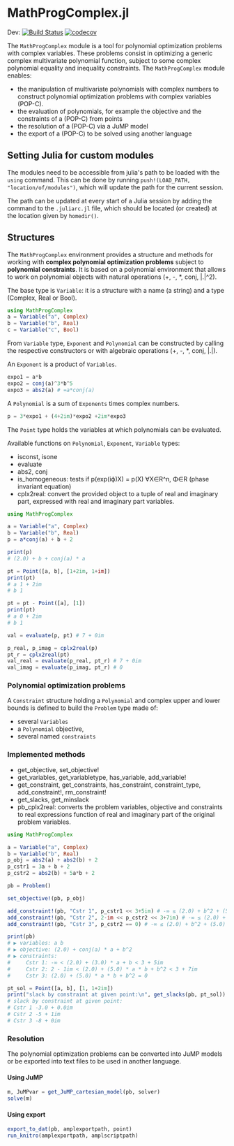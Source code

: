 # MathProgComplex.jl

Dev:
[![Build Status](https://travis-ci.org/JulieSliwak/MathProgComplex.jl.svg?branch=master)](https://travis-ci.org/JulieSliwak/MathProgComplex.jl)
[![codecov](https://codecov.io/gh/lanl-aJulieSliwak/MathProgComplex/branch/master/graph/badge.svg)](https://codecov.io/gh/JulieSliwak/MathProgComplex.jl)

The `MathProgComplex` module is a tool for polynomial optimization problems with complex variables. These problems consist in optimizing a generic complex multivariate polynomial function, subject to some complex polynomial equality and inequality constraints.
The `MathProgComplex` module enables:

- the manipulation of multivariate polynomials with complex numbers to construct polynomial optimization problems with complex variables (POP-C).
- the evaluation of polynomials, for example the objective and the constraints of a (POP-C) from points
- the resolution of a (POP-C) via a JuMP model
- the export of a (POP-C) to be solved using another language

## Setting Julia for custom modules

The modules need to be accessible from julia's path to be loaded with the `using` command.
This can be done by running `push!(LOAD_PATH, "location/of/modules")`, which will update the path for the current session.

The path can be updated at every start of a Julia session by adding the command to the `.juliarc.jl` file, which should be located (or created) at the location given by `homedir()`.

## Structures

The `MathProgComplex` environment provides a structure and methods for working with **complex polynomial optimization problems** subject to **polynomial constraints**. It is based on a polynomial environment that allows to work on polynomial objects with natural operations (+, -, \*, conj, |.|^2).

The base type is `Variable`: it is a structure with a name (a string) and a type (Complex, Real or Bool).

```julia
using MathProgComplex
a = Variable("a", Complex)
b = Variable("b", Real)
c = Variable("c", Bool)
```

From `Variable` type, `Exponent` and `Polynomial` can be constructed by calling the respective constructors or with algebraic operations (+, -, \*, conj, |.|).

An `Exponent` is a product of `Variables`.

```julia
expo1 = a*b
expo2 = conj(a)^3*b^5
expo3 = abs2(a) # =a*conj(a)
```

A `Polynomial` is a sum of `Exponents` times complex numbers.

```julia
p = 3*expo1 + (4+2im)*expo2 +2im*expo3
```

The `Point` type holds the variables at which polynomials can be evaluated.

Available functions on `Polynomial`, `Exponent`, `Variable` types:

- isconst, isone
- evaluate
- abs2, conj
- is_homogeneous: tests if p(exp(iϕ)X) = p(X) ∀X∈R^n, Φ∈R (phase invariant equation)
- cplx2real: convert the provided object to a tuple of real and imaginary part, expressed with real and imaginary part variables.

```julia
using MathProgComplex

a = Variable("a", Complex)
b = Variable("b", Real)
p = a*conj(a) + b + 2

print(p)
# (2.0) + b + conj(a) * a

pt = Point([a, b], [1+2im, 1+im])
print(pt)
# a 1 + 2im
# b 1

pt = pt - Point([a], [1])
print(pt)
# a 0 + 2im
# b 1

val = evaluate(p, pt) # 7 + 0im

p_real, p_imag = cplx2real(p)
pt_r = cplx2real(pt)
val_real = evaluate(p_real, pt_r) # 7 + 0im
val_imag = evaluate(p_imag, pt_r) # 0
```

### Polynomial optimization problems

A `Constraint` structure holding a `Polynomial` and complex upper and lower bounds is defined to build the `Problem` type made of:

- several `Variables`
- a `Polynomial` objective,
- several named `constraints`

### Implemented methods

- get_objective, set_objective!
- get_variables, get_variabletype, has_variable, add_variable!
- get_constraint, get_constraints, has_constraint, constraint_type, add_constraint!, rm_constraint!
- get_slacks, get_minslack
- pb_cplx2real: converts the problem variables, objective and constraints to real expressions function of real and imaginary part of the original problem variables.

```julia
using MathProgComplex

a = Variable("a", Complex)
b = Variable("b", Real)
p_obj = abs2(a) + abs2(b) + 2
p_cstr1 = 3a + b + 2
p_cstr2 = abs2(b) + 5a*b + 2

pb = Problem()

set_objective!(pb, p_obj)

add_constraint!(pb, "Cstr 1", p_cstr1 << 3+5im) # -∞ ≤ (2.0) + b^2 + (5.0) * a * b ≤ 2 + 6im
add_constraint!(pb, "Cstr 2", 2-im << p_cstr2 << 3+7im) # -∞ ≤ (2.0) + b^2 + (5.0) * a * b ≤ 2 + 6im
add_constraint!(pb, "Cstr 3", p_cstr2 == 0) # -∞ ≤ (2.0) + b^2 + (5.0) * a * b ≤ 2 + 6im

print(pb)
# ▶ variables: a b
# ▶ objective: (2.0) + conj(a) * a + b^2
# ▶ constraints:
#     Cstr 1: -∞ < (2.0) + (3.0) * a + b < 3 + 5im
#     Cstr 2: 2 - 1im < (2.0) + (5.0) * a * b + b^2 < 3 + 7im
#     Cstr 3: (2.0) + (5.0) * a * b + b^2 = 0

pt_sol = Point([a, b], [1, 1+2im])
print("slack by constraint at given point:\n", get_slacks(pb, pt_sol))
# slack by constraint at given point:
# Cstr 1 -3.0 + 0.0im
# Cstr 2 -5 + 1im
# Cstr 3 -8 + 0im
```

### Resolution

The polynomial optimization problems can be converted into JuMP models or be exported into text files to be used in another language.

#### Using JuMP

 ```julia
m, JuMPvar = get_JuMP_cartesian_model(pb, solver)
solve(m)
 ```

#### Using export

```julia
export_to_dat(pb, amplexportpath, point)
run_knitro(amplexportpath, amplscriptpath)
```
